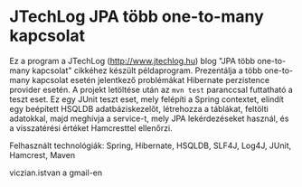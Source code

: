 ﻿JTechLog JPA több one-to-many kapcsolat
=======================================

Ez a program a JTechLog (<http://www.jtechlog.hu>) blog "JPA több one-to-many kapcsolat" cikkéhez készült példaprogram. 
Prezentálja a több one-to-many kapcsolat esetén jelentkező problémákat Hibernate perzistence provider esetén.
A projekt letöltése után az `mvn test` paranccsal futtatható a teszt eset. Ez egy JUnit teszt eset, mely felépíti a 
Spring contextet, elindít egy beépített HSQLDB adatbáziskezelőt, létrehozza a táblákat, feltölti adatokkal, majd 
meghívja a service-t, mely JPA lekérdezéseket használ, és a visszatérési értéket Hamcresttel ellenőrzi.

Felhasznált technológiák: Spring, Hibernate, HSQLDB, SLF4J, Log4J, JUnit, Hamcrest, Maven

viczian.istvan a gmail-en